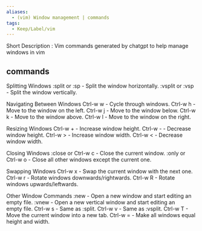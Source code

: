 ```yaml
---
aliases:
  - (vim) Window management | commands
tags:
  - Keep/Label/vim
---
```


Short Description : Vim commands generated by chatgpt to help manage windows in vim 


commands
--------------------------

Splitting Windows
:split or :sp                   - Split the window horizontally.
:vsplit or :vsp               - Split the window vertically.

Navigating Between Windows
Ctrl-w w                        - Cycle through windows.
Ctrl-w h                         - Move to the window on the left.
Ctrl-w j                          - Move to the window below.
Ctrl-w k                         - Move to the window above.
Ctrl-w l                          - Move to the window on the right.

Resizing Windows
Ctrl-w +                         - Increase window height.
Ctrl-w -                          - Decrease window height.
Ctrl-w >                         - Increase window width.
Ctrl-w <                         - Decrease window width.

Closing Windows
:close or Ctrl-w c         - Close the current window.
:only or Ctrl-w o           - Close all other windows except the current one.

Swapping Windows
Ctrl-w x                        - Swap the current window with the next one.
Ctrl-w r                         - Rotate windows downwards/rightwards.
Ctrl-w R                        - Rotate windows upwards/leftwards.

Other Window Commands
:new                              - Open a new window and start editing an empty file.
:vnew                            - Open a new vertical window and start editing an                                                         
                                         empty file.
Ctrl-w s                         - Same as :split.
Ctrl-w v                         - Same as :vsplit.
Ctrl-w T                         - Move the current window into a new tab.
Ctrl-w =                         - Make all windows equal height and width.






